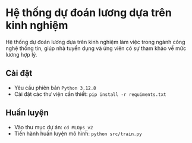 # Hệ thống dự đoán lương dựa trên kinh nghiệm
Hệ thống dự đoán lương dựa trên kinh nghiệm làm việc trong ngành công nghệ thống tin, giúp nhà tuyển dụng và ứng viên có sự tham khảo về mức lương hợp lý.
## Cài đặt
- Yêu cầu phiên bản `Python 3.12.8`
- Cài đặt các thư viện cần thiết:
`pip install -r requiments.txt`
## Huấn luyện
- Vào thư mục dự án:
`cd MLOps_v2`
- Tiến hành huấn luyện mô hình:
`python src/train.py`
